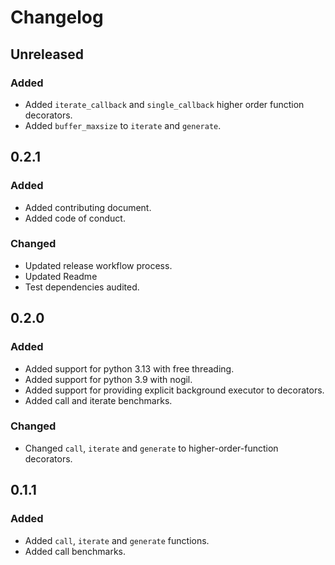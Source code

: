# Changelog

## Unreleased

### Added

* Added `iterate_callback` and `single_callback` higher order function decorators.
* Added `buffer_maxsize` to `iterate` and `generate`.

## 0.2.1

### Added

* Added contributing document.
* Added code of conduct.

### Changed

* Updated release workflow process.
* Updated Readme
* Test dependencies audited.

## 0.2.0

### Added

* Added support for python 3.13 with free threading.
* Added support for python 3.9 with nogil.
* Added support for providing explicit background executor to decorators.
* Added call and iterate benchmarks.

### Changed

* Changed `call`, `iterate` and `generate` to higher-order-function decorators.

## 0.1.1

### Added

* Added `call`, `iterate` and `generate` functions.
* Added call benchmarks.
